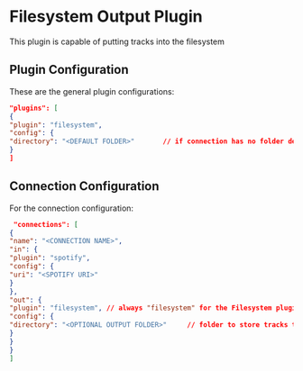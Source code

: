 # Filesystem Output Plugin

This plugin is capable of putting tracks into the filesystem

## Plugin Configuration

These are the general plugin configurations:

```json
"plugins": [
{
"plugin": "filesystem",
"config": {
"directory": "<DEFAULT FOLDER>"       // if connection has no folder defined, this will be the fallback
}
]
``` 

## Connection Configuration

For the connection configuration:

```json
 "connections": [
{
"name": "<CONNECTION NAME>",
"in": {
"plugin": "spotify",
"config": {
"uri": "<SPOTIFY URI>"
}
},
"out": {
"plugin": "filesystem", // always "filesystem" for the Filesystem plugin
"config": {
"directory": "<OPTIONAL OUTPUT FOLDER>"     // folder to store tracks to
}
}
}
]
```
